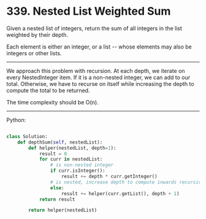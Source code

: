 # 339. Nested List Weighted Sum

Given a nested list of integers, return the sum of all integers in the list
weighted by their depth.

Each element is either an integer, or a list -- whose elements may also be
integers or other lists.

---

We approach this problem with recursion. At each depth, we iterate on every
NestedInteger item. If it is a non-nested integer, we can add to our total.
Otherwise, we have to recurse on itself while increasing the depth to compute
the total to be returned.

The time complexity should be O(n).

---

Python:

```python

class Solution:
    def depthSum(self, nestedList):
        def helper(nestedList, depth=1):
            result = 0
            for curr in nestedList:
                # is non-nested integer
                if curr.isInteger():
                    result += depth * curr.getInteger()
                # is nested, increase depth to compute inwards recursively
                else:
                    result += helper(curr.getList(), depth + 1)
            return result

        return helper(nestedList)
```

